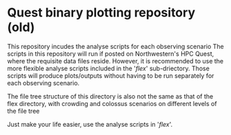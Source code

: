 # Quest binary plotting repository (old)

This repository incudes the analyse scripts for each observing scenario
The scripts in this repository will run if posted on Northwestern's HPC Quest, where the requisite data files reside. However, it is recommended to use the more flexible analyse scripts included in the '*flex*' sub-driectory. Those scripts will produce plots/outputs without having to be run separately for each observing scenario.

The file tree structure of this directory is also not the same as that of the flex directory, with crowding and colossus scenarios on different levels of the file tree

Just make your life easier, use the analyse scripts in '*flex*'.







